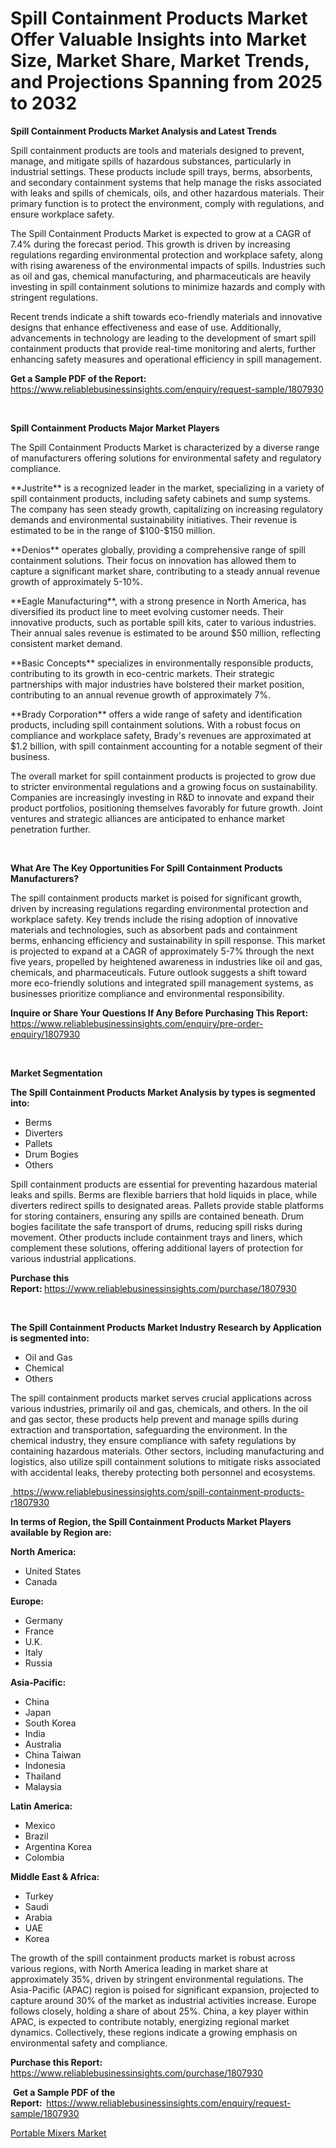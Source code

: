 <p><h1>Spill Containment Products Market Offer Valuable Insights into Market Size, Market Share, Market Trends, and Projections Spanning from 2025 to 2032</h1></p><p><strong>Spill Containment Products Market Analysis and Latest Trends</strong></p>
<p><p>Spill containment products are tools and materials designed to prevent, manage, and mitigate spills of hazardous substances, particularly in industrial settings. These products include spill trays, berms, absorbents, and secondary containment systems that help manage the risks associated with leaks and spills of chemicals, oils, and other hazardous materials. Their primary function is to protect the environment, comply with regulations, and ensure workplace safety.</p><p>The Spill Containment Products Market is expected to grow at a CAGR of 7.4% during the forecast period. This growth is driven by increasing regulations regarding environmental protection and workplace safety, along with rising awareness of the environmental impacts of spills. Industries such as oil and gas, chemical manufacturing, and pharmaceuticals are heavily investing in spill containment solutions to minimize hazards and comply with stringent regulations.</p><p>Recent trends indicate a shift towards eco-friendly materials and innovative designs that enhance effectiveness and ease of use. Additionally, advancements in technology are leading to the development of smart spill containment products that provide real-time monitoring and alerts, further enhancing safety measures and operational efficiency in spill management.</p></p>
<p><strong>Get a Sample PDF of the Report:&nbsp;</strong> <a href="https://www.reliablebusinessinsights.com/enquiry/request-sample/1807930?utm_campaign=2566&utm_medium=2&utm_source=Github&utm_content=ia&utm_term=19022025&utm_id=spill-containment-products">https://www.reliablebusinessinsights.com/enquiry/request-sample/1807930</a></p>
<p>&nbsp;</p>
<p><strong>Spill Containment Products Major Market Players</strong></p>
<p><p>The Spill Containment Products Market is characterized by a diverse range of manufacturers offering solutions for environmental safety and regulatory compliance. </p><p>**Justrite** is a recognized leader in the market, specializing in a variety of spill containment products, including safety cabinets and sump systems. The company has seen steady growth, capitalizing on increasing regulatory demands and environmental sustainability initiatives. Their revenue is estimated to be in the range of $100-$150 million.</p><p>**Denios** operates globally, providing a comprehensive range of spill containment solutions. Their focus on innovation has allowed them to capture a significant market share, contributing to a steady annual revenue growth of approximately 5-10%. </p><p>**Eagle Manufacturing**, with a strong presence in North America, has diversified its product line to meet evolving customer needs. Their innovative products, such as portable spill kits, cater to various industries. Their annual sales revenue is estimated to be around $50 million, reflecting consistent market demand.</p><p>**Basic Concepts** specializes in environmentally responsible products, contributing to its growth in eco-centric markets. Their strategic partnerships with major industries have bolstered their market position, contributing to an annual revenue growth of approximately 7%.</p><p>**Brady Corporation** offers a wide range of safety and identification products, including spill containment solutions. With a robust focus on compliance and workplace safety, Brady's revenues are approximated at $1.2 billion, with spill containment accounting for a notable segment of their business.</p><p>The overall market for spill containment products is projected to grow due to stricter environmental regulations and a growing focus on sustainability. Companies are increasingly investing in R&D to innovate and expand their product portfolios, positioning themselves favorably for future growth. Joint ventures and strategic alliances are anticipated to enhance market penetration further.</p></p>
<p>&nbsp;</p>
<p><strong>What Are The Key Opportunities For Spill Containment Products Manufacturers?</strong></p>
<p><p>The spill containment products market is poised for significant growth, driven by increasing regulations regarding environmental protection and workplace safety. Key trends include the rising adoption of innovative materials and technologies, such as absorbent pads and containment berms, enhancing efficiency and sustainability in spill response. This market is projected to expand at a CAGR of approximately 5-7% through the next five years, propelled by heightened awareness in industries like oil and gas, chemicals, and pharmaceuticals. Future outlook suggests a shift toward more eco-friendly solutions and integrated spill management systems, as businesses prioritize compliance and environmental responsibility.</p></p>
<p><strong>Inquire or Share Your Questions If Any Before Purchasing This Report:</strong> <a href="https://www.reliablebusinessinsights.com/enquiry/pre-order-enquiry/1807930?utm_campaign=2566&utm_medium=2&utm_source=Github&utm_content=ia&utm_term=19022025&utm_id=spill-containment-products">https://www.reliablebusinessinsights.com/enquiry/pre-order-enquiry/1807930</a></p>
<p>&nbsp;</p>
<p><strong>Market Segmentation</strong></p>
<p><strong>The Spill Containment Products Market Analysis by types is segmented into:</strong></p>
<p><ul><li>Berms</li><li>Diverters</li><li>Pallets</li><li>Drum Bogies</li><li>Others</li></ul></p>
<p><p>Spill containment products are essential for preventing hazardous material leaks and spills. Berms are flexible barriers that hold liquids in place, while diverters redirect spills to designated areas. Pallets provide stable platforms for storing containers, ensuring any spills are contained beneath. Drum bogies facilitate the safe transport of drums, reducing spill risks during movement. Other products include containment trays and liners, which complement these solutions, offering additional layers of protection for various industrial applications.</p></p>
<p><strong>Purchase this Report:&nbsp;</strong><a href="https://www.reliablebusinessinsights.com/purchase/1807930?utm_campaign=2566&utm_medium=2&utm_source=Github&utm_content=ia&utm_term=19022025&utm_id=spill-containment-products">https://www.reliablebusinessinsights.com/purchase/1807930</a></p>
<p>&nbsp;</p>
<p><strong>The Spill Containment Products Market Industry Research by Application is segmented into:</strong></p>
<p><ul><li>Oil and Gas</li><li>Chemical</li><li>Others</li></ul></p>
<p><p>The spill containment products market serves crucial applications across various industries, primarily oil and gas, chemicals, and others. In the oil and gas sector, these products help prevent and manage spills during extraction and transportation, safeguarding the environment. In the chemical industry, they ensure compliance with safety regulations by containing hazardous materials. Other sectors, including manufacturing and logistics, also utilize spill containment solutions to mitigate risks associated with accidental leaks, thereby protecting both personnel and ecosystems.</p></p>
<p><a href="https://www.reliablebusinessinsights.com/spill-containment-products-r1807930?utm_campaign=2566&utm_medium=2&utm_source=Github&utm_content=ia&utm_term=19022025&utm_id=spill-containment-products">&nbsp;https://www.reliablebusinessinsights.com/spill-containment-products-r1807930</a></p>
<p><strong>In terms of Region, the Spill Containment Products Market Players available by Region are:</strong></p>
<p>
    <p> <strong> North America: </strong>
        <ul>
            <li>United States</li>
            <li>Canada</li>
        </ul>
        </p> 
    <p> <strong> Europe: </strong>
        <ul>
            <li>Germany</li>
            <li>France</li>
            <li>U.K.</li>
            <li>Italy</li>
            <li>Russia</li>
        </ul>
        </p> 
    <p> <strong> Asia-Pacific: </strong>
        <ul>
            <li>China</li>
            <li>Japan</li>
            <li>South Korea</li>
            <li>India</li>
            <li>Australia</li>
            <li>China Taiwan</li>
            <li>Indonesia</li>
            <li>Thailand</li>
            <li>Malaysia</li>
        </ul>
        </p> 
    <p> <strong> Latin America: </strong>
        <ul>
            <li>Mexico</li>
            <li>Brazil</li>
            <li>Argentina Korea</li>
            <li>Colombia</li>
        </ul>
        </p> 
    <p> <strong> Middle East & Africa: </strong>
        <ul>
            <li>Turkey</li>
            <li>Saudi</li>
            <li>Arabia</li>
            <li>UAE</li>
            <li>Korea</li>
        </ul>
    </p>
    </p>
<p><p>The growth of the spill containment products market is robust across various regions, with North America leading in market share at approximately 35%, driven by stringent environmental regulations. The Asia-Pacific (APAC) region is poised for significant expansion, projected to capture around 30% of the market as industrial activities increase. Europe follows closely, holding a share of about 25%. China, a key player within APAC, is expected to contribute notably, energizing regional market dynamics. Collectively, these regions indicate a growing emphasis on environmental safety and compliance.</p></p>
<p><strong>Purchase this Report: </strong><a href="https://www.reliablebusinessinsights.com/purchase/1807930?utm_campaign=2566&utm_medium=2&utm_source=Github&utm_content=ia&utm_term=19022025&utm_id=spill-containment-products">https://www.reliablebusinessinsights.com/purchase/1807930</a></p>
<p>&nbsp;<strong>Get a Sample PDF of the Report:&nbsp;&nbsp;</strong><a href="https://www.reliablebusinessinsights.com/enquiry/request-sample/1807930?utm_campaign=2566&utm_medium=2&utm_source=Github&utm_content=ia&utm_term=19022025&utm_id=spill-containment-products">https://www.reliablebusinessinsights.com/enquiry/request-sample/1807930</a></p>
<p><strong></strong></p>
<p><p><a href="https://github.com/boitafbg/Market-Research-Report-List-1/blob/main/portable-mixers-market.md?utm_campaign=2566&utm_medium=2&utm_source=Github&utm_content=ia&utm_term=19022025&utm_id=spill-containment-products">Portable Mixers Market</a></p></p>